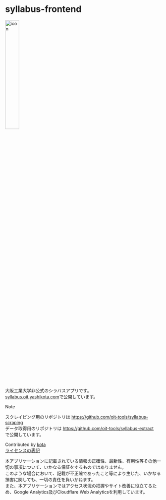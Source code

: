# syllabus-frontend

<img src="https://syllabus.oit.yashikota.com/icon.png" width="30%" alt="icon">

大阪工業大学非公式のシラバスアプリです。  
[syllabus.oit.yashikota.com](https://v2.syllabus.oit.yashikota.com)で公開しています。  

> [!NOTE]
> スクレイピング用のリポジトリは <https://github.com/oit-tools/syllabus-scraping>  
> データ取得用のリポジトリは <https://github.com/oit-tools/syllabus-extract>  
> で公開しています。  

Contributed by [kota](https://github.com/yashikota)  
[ライセンスの表記](https://syllabus.oit.yashikota.com/license.txt)

本アプリケーションに記載されている情報の正確性、最新性、有用性等その他一切の事項について、いかなる保証をするものではありません。  
このような場合において、記載が不正確であったこと等により生じた、いかなる損害に関しても、一切の責任を負いかねます。  
また、本アプリケーションではアクセス状況の把握やサイト改善に役立てるため、Google Analytics及びCloudflare Web Analyticsを利用しています。  
